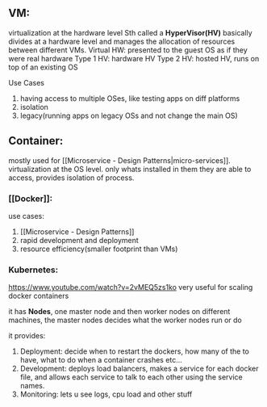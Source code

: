 ## VM:
virtualization at the hardware level
Sth called a **HyperVisor(HV)** basically divides at a hardware level and manages the allocation of resources between different VMs. 
Virtual HW: presented to the guest OS as if they were real hardware
Type 1 HV: hardware HV
Type 2 HV: hosted HV, runs on top of an existing OS

Use Cases
1. having access to multiple OSes, like testing apps on diff platforms
2. isolation
3. legacy(running apps on legacy OSs and not change the main OS)

## Container:
mostly used for [[Microservice - Design Patterns|micro-services]].
virtualization at the OS level. 
only whats installed in them they are able to access, provides isolation of process. 

### [[Docker]]:
use cases:
1. [[Microservice - Design Patterns]]
2. rapid development and deployment
3. resource efficiency(smaller footprint than VMs)
### Kubernetes:
https://www.youtube.com/watch?v=2vMEQ5zs1ko
very useful for scaling docker containers

it has **Nodes**, one master node and then worker nodes on different machines,
the master nodes decides what the worker nodes run or do

it provides:
1. Deployment: decide when to restart the dockers, how many of the to have, what to do when a container crashes etc...
2. Development: deploys load balancers, makes a service for each docker file, and allows each service to talk to each other using the service names. 
3. Monitoring: lets u see logs, cpu load and other stuff